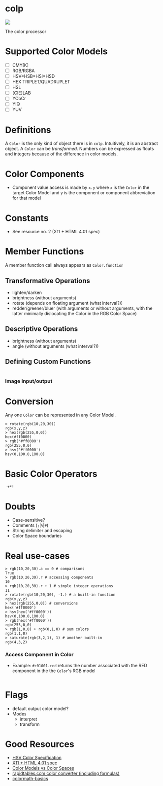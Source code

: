 # colp
![](https://i.imgur.com/WIAAZlR.png)

The color processor

# Supported Color Models
- [ ] CMY[K]
- [ ] RGB/RGBA
- [ ] HSV=HSB=HSI=HSD
- [ ] HEX TRIPLET/QUADRUPLET
- [ ] HSL
- [ ] [CIE]LAB
- [ ] YCbCr
- [ ] YIQ
- [ ] YUV

# Definitions

A `Color` is the only kind of object there is in `colp`. Intuitively, it is an abstract object. A `Color` can be _transformed_.
Numbers can be expressed as floats and integers because of the difference in color models.

# Color Components
- Component value access is made by `x.y` where `x` is the `Color` in the target Color Model and `y` is the component or component abbreviation for that model

# Constants
- See resource no. 2 (X11 + HTML 4.01 spec)

# Member Functions
A member function call always appears as `Color.function` 

## Transformative Operations
- lighten/darken
- brightness (without arguments)
- rotate (depends on floating argument (what interval?))
- redder/greener/bluer (with arguments or without arguments, with the latter minimally dislocating the Color in the RGB Color Space)

## Descriptive Operations
- brightness (without arguments)
- angle (without arguments (what interval?))

## Defining Custom Functions
```

```

### Image input/output

# Conversion
Any one `Color` can be represented in any Color Model.

```
> rotate(rgb(10,20,30))
rgb(x,y,z)
> hex(rgb(255,0,0))
hex(#ff0000)
> rgb('#ff0000')
rgb(255,0,0)
> hsv('#ff0000')
hsv(0,100.0,100.0)
```

# Basic Color Operators
`-+*!`

# Doubts
- Case-sensitive?
- Comments (`;`|`%`|`#`)
- String delimiter and escaping
- Color Space boundaries

# Real use-cases
```
> rgb(10,20,30).a == 0 # comparisons
True
> rgb(10,20,30).r # accessing components
10
> rgb(10,20,30).r + 1 # simple integer operations
11
> rotate(rgb(10,20,30), -1.) # a built-in function
rgb(x,y,z)
> hex(rgb(255,0,0)) # conversions
hex('#ff0000')
> hsv(hex('#ff0000'))
hsv(0,100.0,100.0)
> rgb(hex('#ff0000')) 
rgb(255,0,0)
> rgb(1,0,0) + rgb(0,1,0) # sum colors
rgb(1,1,0)
> saturate(rgb(3,2,1), 1) # another built-in
rgb(4,3,2)
```

### Access Component in Color
- Example: `#c01001.red` returns the number associated with the RED component in the the `Color`'s RGB model

```

```


# Flags
- default output color model? 
- Modes
  - interpret
  - transform

# Good Resources
- [HSV Color Specification](https://stat.ethz.ch/R-manual/R-devel/library/grDevices/html/hsv.html)
- [X11 + HTML 4.01 spec](https://en.wikipedia.org/wiki/Web_colors)
- [Color Models vs Color Spaces](https://programmingdesignsystems.com/color/color-models-and-color-spaces/index.html)
- [rapidtables.com color converter (including formulas)](https://www.rapidtables.com/convert/color/index.html)
- [colormath-basics](http://www.laurenscorijn.com/articles/colormath-basics)
